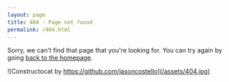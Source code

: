 ```yaml
---
layout: page
title: 404 - Page not found
permalink: /404.html
---
```


Sorry, we can't find that page that you're looking for. You can try again by going [back to the homepage](/).

![Constructocat by https://github.com/jasoncostello](/assets/404.jpg)
